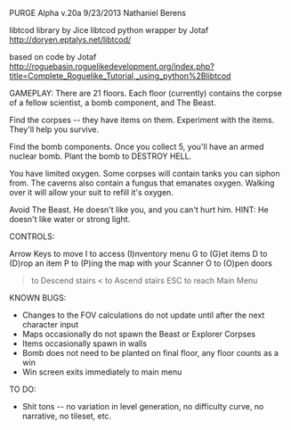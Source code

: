 PURGE Alpha
v.20a
9/23/2013
Nathaniel Berens

libtcod library by Jice
libtcod python wrapper by Jotaf
http://doryen.eptalys.net/libtcod/

based on code by Jotaf
http://roguebasin.roguelikedevelopment.org/index.php?title=Complete_Roguelike_Tutorial,_using_python%2Blibtcod

GAMEPLAY:
There are 21 floors. Each floor (currently) contains the corpse of a fellow scientist, a bomb component, and The Beast.

Find the corpses -- they have items on them. Experiment with the items. They'll help you survive.

Find the bomb components. Once you collect 5, you'll have an armed nuclear bomb. Plant the bomb to DESTROY HELL.

You have limited oxygen. Some corpses will contain tanks you can siphon from. The caverns also contain a fungus that emanates oxygen. Walking over it will allow your suit to refill it's oxygen.

Avoid The Beast. He doesn't like you, and you can't hurt him. HINT: He doesn't like water or strong light.

CONTROLS:

Arrow Keys to move
 I to access (I)nventory menu
 G to (G)et items
 D to (D)rop an item
 P to (P)ing the map with your Scanner
 O to (O)pen doors
 > to Descend stairs
 < to Ascend stairs
ESC to reach Main Menu


KNOWN BUGS:

* Changes to the FOV calculations do not update until after the next character input
* Maps occasionally do not spawn the Beast or Explorer Corpses
* Items occasionally spawn in walls
* Bomb does not need to be planted on final floor, any floor counts as a win
* Win screen exits immediately to main menu

TO DO:

* Shit tons -- no variation in level generation, no difficulty curve, no narrative, no tileset, etc.
